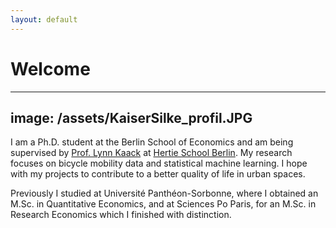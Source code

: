 ```yaml
---
layout: default
---
```

# Welcome

---
image: /assets/KaiserSilke_profil.JPG
---

I am a Ph.D. student at the Berlin School of Economics and am being supervised by [Prof. Lynn Kaack](https://lynnkaack.com/index.html) at [Hertie School Berlin](https://www.hertie-school.org/en/datasciencelab/people/profile/person/kaiser). My research focuses on bicycle mobility data and statistical machine learning. I hope with my projects to contribute to a better quality of life in urban spaces.

Previously I studied at Université Panthéon-Sorbonne, where I obtained an M.Sc. in Quantitative Economics, and at Sciences Po Paris, for an M.Sc. in Research Economics which I finished with distinction. 





